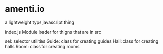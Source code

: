 # amenti.io
a lightweight type javascript thing

index.js
  Module loader for thigns that are in src
  
sel: selector utilities
Guide: class for creating guides
Hall: class for creating halls
Room: class for creating rooms
